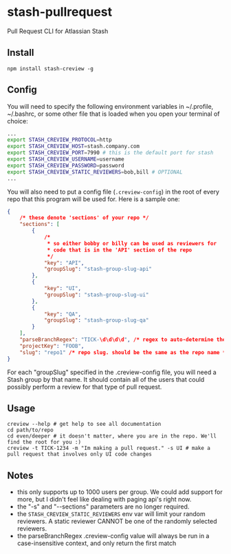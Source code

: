 # stash-pullrequest
Pull Request CLI for Atlassian Stash

## Install
```
npm install stash-creview -g
```

## Config
You will need to specify the following environment variables in ~/.profile, ~/.bashrc, or some other file that is loaded when you open your terminal of choice:
``` bash
...
export STASH_CREVIEW_PROTOCOL=http
export STASH_CREVIEW_HOST=stash.company.com
export STASH_CREVIEW_PORT=7990 # this is the default port for stash
export STASH_CREVIEW_USERNAME=username
export STASH_CREVIEW_PASSWORD=password
export STASH_CREVIEW_STATIC_REVIEWERS=bob,bill # OPTIONAL
...
```
You will also need to put a config file (`.creview-config`) in the root of every repo that this program will be used for.  Here is a sample one:
``` json
{
    /* these denote 'sections' of your repo */
    "sections": [
        {
            /*
             * so either bobby or billy can be used as reviewers for 
             * code that is in the 'API' section of the repo
             */
            "key": "API",
            "groupSlug": "stash-group-slug-api"
        },
        {
            "key": "UI",
            "groupSlug": "stash-group-slug-ui"
        },
        {
            "key": "QA",
            "groupSlug": "stash-group-slug-qa"
        }
    ],
    "parseBranchRegex": "TICK-\d\d\d\d", /* regex to auto-determine the ticket number */
    "projectKey": "FOOB",
    "slug": "repo1" /* repo slug. should be the same as the repo name */
}
```
For each "groupSlug" specified in the .creview-config file, you will need a Stash group by that name.  It should contain all of the users that could possibly perform a review for that type of pull request.

## Usage
```
creview --help # get help to see all documentation
cd path/to/repo
cd even/deeper # it doesn't matter, where you are in the repo. We'll find the root for you :)
creview -t TICK-1234 -m "Im making a pull request." -s UI # make a pull request that involves only UI code changes
```

## Notes
- this only supports up to 1000 users per group. We could add support for more, but I didn't feel like dealing with paging api's right now.
- the "-s" and "--sections" parameters are no longer required.
- the `STASH_CREVIEW_STATIC_REVIEWERS` env var will limit your random reviewers. A static reviewer CANNOT be one of the randomly selected reviewers.
- the parseBranchRegex .creview-config value will always be run in a case-insensitive context, and only return the first match 